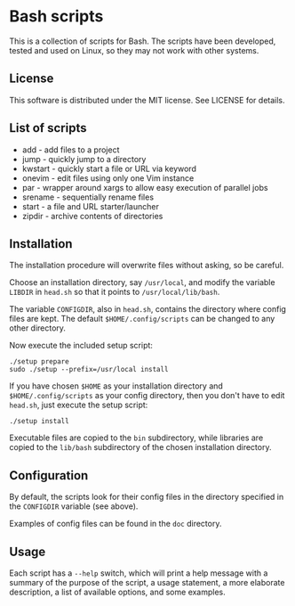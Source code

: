 Bash scripts
======================================================================

This is a collection of scripts for Bash. The scripts have been developed, 
tested and used on Linux, so they may not work with other systems.

License
------------------------------

This software is distributed under the MIT license. See LICENSE for
details.

List of scripts
------------------------------

- add       - add files to a project 
- jump      - quickly jump to a directory
- kwstart   - quickly start a file or URL via keyword
- onevim    - edit files using only one Vim instance
- par       - wrapper around xargs to allow easy execution of parallel jobs
- srename   - sequentially rename files
- start     - a file and URL starter/launcher
- zipdir    - archive contents of directories

Installation
------------------------------

The installation procedure will overwrite files without asking, so be
careful.

Choose an installation directory, say `/usr/local`, and modify the variable
`LIBDIR` in `head.sh` so that it points to `/usr/local/lib/bash`. 

The variable `CONFIGDIR`, also in `head.sh`, contains the directory where
config files are kept. The default `$HOME/.config/scripts` can be changed to
any other directory.

Now execute the included setup script:

    ./setup prepare
    sudo ./setup --prefix=/usr/local install

If you have chosen `$HOME` as your installation directory and
`$HOME/.config/scripts` as your config directory, then you don't have to edit
`head.sh`, just execute the setup script:

    ./setup install

Executable files are copied to the `bin` subdirectory, while libraries are
copied to the `lib/bash` subdirectory of the chosen installation directory.

Configuration
------------------------------

By default, the scripts look for their config files in the directory
specified in the `CONFIGDIR` variable (see above). 

Examples of config files can be found in the `doc` directory.

Usage
------------------------------

Each script has a `--help` switch, which will print a help message with a
summary of the purpose of the script, a usage statement, a more elaborate
description, a list of available options, and some examples.

